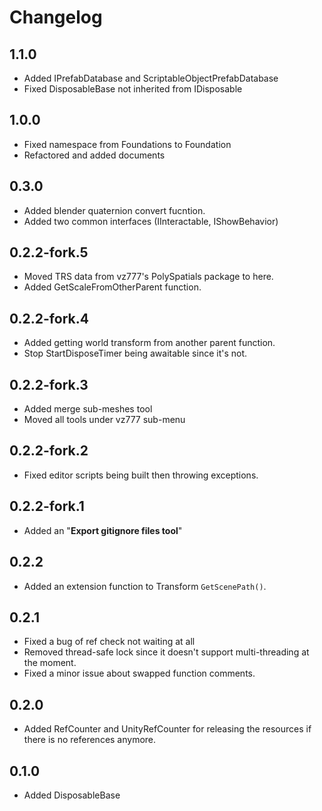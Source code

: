 # Changelog
## 1.1.0
- Added IPrefabDatabase and ScriptableObjectPrefabDatabase
- Fixed DisposableBase not inherited from IDisposable

## 1.0.0
- Fixed namespace from Foundations to Foundation
- Refactored and added documents

## 0.3.0
- Added blender quaternion convert fucntion.
- Added two common interfaces (IInteractable, IShowBehavior)

## 0.2.2-fork.5
- Moved TRS data from vz777's PolySpatials package to here.
- Added GetScaleFromOtherParent function.

## 0.2.2-fork.4
- Added getting world transform from another parent function.
- Stop StartDisposeTimer being awaitable since it's not.

## 0.2.2-fork.3
- Added merge sub-meshes tool
- Moved all tools under vz777 sub-menu

## 0.2.2-fork.2
- Fixed editor scripts being built then throwing exceptions.

## 0.2.2-fork.1
- Added an "**Export gitignore files tool**"

## 0.2.2
- Added an extension function to Transform `GetScenePath()`.

## 0.2.1
- Fixed a bug of ref check not waiting at all
- Removed thread-safe lock since it doesn't support multi-threading at the moment.
- Fixed a minor issue about swapped function comments.

## 0.2.0
- Added RefCounter and UnityRefCounter for releasing the resources if there is no references anymore.

## 0.1.0
- Added DisposableBase